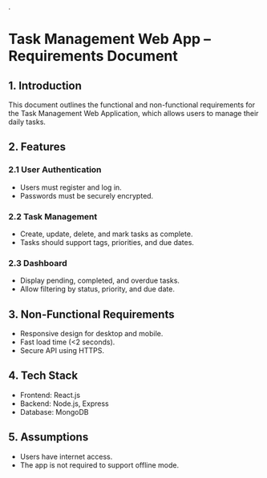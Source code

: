 . 
# Task Management Web App – Requirements Document

## 1. Introduction
This document outlines the functional and non-functional requirements for the Task Management Web Application, which allows users to manage their daily tasks.

## 2. Features
### 2.1 User Authentication
- Users must register and log in.
- Passwords must be securely encrypted.

### 2.2 Task Management
- Create, update, delete, and mark tasks as complete.
- Tasks should support tags, priorities, and due dates.

### 2.3 Dashboard
- Display pending, completed, and overdue tasks.
- Allow filtering by status, priority, and due date.

## 3. Non-Functional Requirements
- Responsive design for desktop and mobile.
- Fast load time (<2 seconds).
- Secure API using HTTPS.

## 4. Tech Stack
- Frontend: React.js
- Backend: Node.js, Express
- Database: MongoDB

## 5. Assumptions
- Users have internet access.
- The app is not required to support offline mode.
